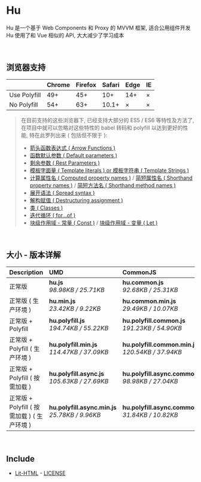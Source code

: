 # Hu
Hu 是一个基于 Web Components 和 Proxy 的 MVVM 框架, 适合公用组件开发<br>
Hu 使用了和 Vue 相似的 API, 大大减少了学习成本

<br>

## 浏览器支持

|              | Chrome | Firefox | Safari | Edge | IE |
| :-           | :-     | :-      | :-     | :-   | :- |
| Use Polyfill | 49+    | 45+     | 10+    | 14+  | ×  |
| No Polyfill  | 54+    | 63+     | 10.1+  | ×    | ×  |

> 在目前支持的这些浏览器下, 已经支持大部分的 ES5 / ES6 等特性及方法了,<br>
> 在项目中就可以忽略对这些特性的 babel 转码和 polyfill 以达到更好的性能, 特在此罗列出来 ( 包括但不限于 ): <br>
  > - [箭头函数表达式 ( Arrow Functions )](https://developer.mozilla.org/zh-CN/docs/Web/JavaScript/Reference/Functions/Arrow_functions)
  > - [函数默认参数 ( Default parameters )](https://developer.mozilla.org/zh-CN/docs/Web/JavaScript/Reference/Functions/Default_parameters)
  > - [剩余参数 ( Rest Parameters )](https://developer.mozilla.org/zh-CN/docs/Web/JavaScript/Reference/Functions/Rest_parameters)
  > - [模板字面量 ( Template literals ) or 模板字符串 ( Template Strings )](https://developer.mozilla.org/zh-CN/docs/Web/JavaScript/Reference/template_strings)
  > - [计算属性名 ( Computed property names )](https://developer.mozilla.org/zh-CN/docs/Web/JavaScript/Reference/Operators/Object_initializer#计算属性名) / [简短属性名 ( Shorthand property names )](https://developer.mozilla.org/zh-CN/docs/Web/JavaScript/Reference/Operators/Object_initializer#属性定义) / [简短方法名 ( Shorthand method names )](https://developer.mozilla.org/zh-CN/docs/Web/JavaScript/Reference/Operators/Object_initializer#方法定义)
  > - [展开语法 ( Spread syntax )](https://developer.mozilla.org/zh-CN/docs/Web/JavaScript/Reference/Operators/Spread_syntax)
  > - [解构赋值 ( Destructuring assignment )](https://developer.mozilla.org/zh-CN/docs/Web/JavaScript/Reference/Operators/Destructuring_assignment)
  > - [类 ( Classes )](https://developer.mozilla.org/zh-CN/docs/Web/JavaScript/Reference/Classes)
  > - [迭代循环 ( for...of )](https://developer.mozilla.org/zh-CN/docs/Web/JavaScript/Reference/Statements/for...of)
  > - [块级作用域 - 常量 ( Const )](https://developer.mozilla.org/zh-CN/docs/Web/JavaScript/Reference/Statements/const) / [块级作用域 - 变量 ( Let )](https://developer.mozilla.org/zh-CN/docs/Web/JavaScript/Reference/Statements/let)

<br>

## 大小 - 版本详解
| Description | UMD | CommonJS | ES Module |
| :- | :- | :- | :- |
| 正常版 | **hu.js**<br>*98.98KB / 25.71KB* | **hu.common.js**<br>*92.68KB / 25.31KB* | **hu.esm.js**<br>*92.66KB / 25.30KB* |
| 正常版 ( 生产环境 ) | **hu.min.js**<br>*23.42KB / 9.22KB* | **hu.common.min.js**<br>*29.49KB / 10.07KB* | **hu.esm.min.js**<br>*23.26KB / 9.15KB* |
| 正常版 + Polyfill | **hu.polyfill.js**<br>*194.74KB / 55.22KB* | **hu.polyfill.common.js**<br>*191.23KB / 54.90KB* | **hu.polyfill.esm.js**<br>*191.22KB / 54.88KB* |
| 正常版 + Polyfill ( 生产环境 ) | **hu.polyfill.min.js**<br>*114.47KB / 37.09KB* | **hu.polyfill.common.min.js**<br>*120.54KB / 37.94KB* | **hu.polyfill.esm.min.js**<br>*114.30KB / 37.02KB* |
| 正常版 + Polyfill ( 按需加载 ) | **hu.polyfill.async.js**<br>*105.63KB / 27.69KB* | **hu.polyfill.async.common.js**<br>*98.98KB / 27.04KB* | **hu.polyfill.async.esm.js**<br>*98.97KB / 27.02KB* |
| 正常版 + Polyfill ( 按需加载 ) ( 生产环境 ) | **hu.polyfill.async.min.js**<br>*25.78KB / 9.96KB* | **hu.polyfill.async.common.min.js**<br>*31.84KB / 10.82KB* | **hu.polyfill.async.esm.min.js**<br>*25.61KB / 9.89KB* |

<br>

## Include
  - [Lit-HTML](https://github.com/Polymer/lit-html) \- [LICENSE](https://github.com/Polymer/lit-html/blob/master/LICENSE)